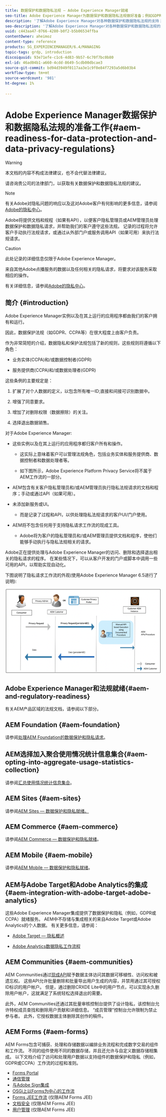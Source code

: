 ```yaml
---
title: 数据保护和数据隐私法规 — Adobe Experience Manager就绪
seo-title: Adobe Experience Manager为数据保护和数据隐私法规做好准备；例如GDPR、CCPA等
description: '了解Adobe Experience Manager对各种数据保护和数据隐私法规的支持；包括欧盟《通用数据保护条例》(GDPR)、《加州消费者隐私法案》，以及实施新AEM项目时如何遵守这些法案。 '
seo-description: '了解Adobe Experience Manager对各种数据保护和数据隐私法规的支持；包括欧盟《通用数据保护条例》(GDPR)、《加州消费者隐私法案》，以及实施新AEM项目时如何遵守这些法案。 '
uuid: c443aa47-0766-4280-b0f2-b5b06534ffba
contentOwner: aheimoz
content-type: reference
products: SG_EXPERIENCEMANAGER/6.4/MANAGING
topic-tags: grdp, introduction
discoiquuid: 93e71efe-c1c6-4d83-9b57-6c70f7bc0b80
exl-id: 46ad04b1-a660-4cdd-8649-5cdb00dbcae3
source-git-commit: bd94d3949f0117aa3e1c9f0e84f7293a5d6b03b4
workflow-type: tm+mt
source-wordcount: '981'
ht-degree: 1%

---
```


# Adobe Experience Manager数据保护和数据隐私法规的准备工作{#aem-readiness-for-data-protection-and-data-privacy-regulations}

>[!WARNING]
>
>本文档的内容不构成法律建议，也不会代替法律建议。
>
>请咨询贵公司的法律部门，以获取有关数据保护和数据隐私法规的建议。

>[!NOTE]
>
>有关Adobe对隐私问题的响应以及这对Adobe客户有何影响的更多信息，请参阅[Adobe的隐私中心](https://www.adobe.com/privacy.html)。

Adobe将提供文档和规程（如果有API），以便客户隐私管理员或AEM管理员处理数据保护和数据隐私请求，并帮助我们的客户遵守这些法规。 记录的过程将允许客户手动执行法规请求，或通过从外部门户或服务调用API（如果可用）来执行法规请求。

>[!CAUTION]
>
>此处记录的详细信息仅限于Adobe Experience Manager。
>
>来自其他Adobe点播服务的数据以及任何相关的隐私请求，将要求对该服务采取相应的操作。
>
>有关详细信息，请参阅[Adobe的隐私中心](https://www.adobe.com/privacy.html)。

## 简介 {#introduction}

Adobe Experience Manager实例以及在其上运行的应用程序都由我们的客户拥有和运行。

因此，数据保护法规（如GDPR、CCPA等）在很大程度上由客户负责。

作为非常简短的介绍，数据隐私和保护法规包括了新的规则，这些规则将遵循以下角色：

* 业务实体(CCPA)和/或数据控制者(GDPR)

* 服务提供商(CCPA)和/或数据处理者(GDPR)

这些条例的主要规定是：

1. 扩展了对个人数据的定义，以包含所有唯一ID;直接和间接可识别数据中。

2. 增强了同意要求。

3. 增加了对删除权限（数据擦除）的关注。

4. 选择退出数据销售。

对于Adobe Experience Manager:

* 这些实例以及在其上运行的应用程序都归客户所有和操作。

   * 这实际上意味着客户可以管理法规角色，包括业务实体和服务提供商、数据控制者和数据处理者等。

   * 如下图所示，Adobe Experience Platform Privacy Service将不属于AEM工作流的一部分。

* AEM包含有关客户隐私管理员和/或AEM管理员执行隐私法规请求的文档和程序；手动或通过API（如果可用）。

* 未添加新服务或UI。

   * 而是记录了过程和API，以供处理隐私法规请求的客户UI/门户使用。

* AEM将不包含任何用于支持隐私请求工作流的现成工具。

   * Adobe将为客户的隐私管理员和/或AEM管理员提供文档和程序，使他们能够手动执行与隐私法规相关的请求。

Adobe正在提供处理与Adobe Experience Manager的访问、删除和选择退出相关的隐私请求的程序。 在某些情况下，可以从客户开发的门户或脚本中调用一些可用的API，以帮助实现自动化。

下图说明了隐私请求工作流的外观(使用Adobe Experience Manager 6.5进行了说明):

![数据保护和隐私](assets/data-protection-and-privacy-01.png)

## Adobe Experience Manager和法规就绪{#aem-and-regulatory-readiness}

有关AEM产品区域的法规文档，请参阅以下部分。

## AEM Foundation {#aem-foundation}

请参阅[处理AEM Foundation的数据保护和隐私请求](/help/sites-administering/handling-gdpr-requests-for-aem-platform.md)。

## AEM选择加入聚合使用情况统计信息集合{#aem-opting-into-aggregate-usage-statistics-collection}

请参阅[汇总使用情况统计信息集合](/help/sites-deploying/opt-in-aggregated-usage-statistics.md)。

## AEM Sites {#aem-sites}

请参阅[AEM Sites — 数据保护和隐私就绪。](/help/sites-administering/gdpr-compliance-sites.md)

## AEM Commerce {#aem-commerce}

请参阅[AEM Commerce — 数据保护和隐私就绪](/help/sites-administering/gdpr-compliance-commerce.md)。

## AEM Mobile {#aem-mobile}

请参阅[AEM Mobile — 数据保护和隐私就绪](/help/mobile/aem-mobile-gdpr-compliance.md)。

## AEM与Adobe Target和Adobe Analytics的集成{#aem-integration-with-adobe-target-adobe-analytics}

这些Adobe Experience Manager集成提供了数据保护和隐私（例如，GDPR或CCPA）就绪服务。 AEM中不存储与集成相关的来自Adobe Target或Adobe Analytics的个人数据。
有关更多信息，请参阅：

* [Adobe Target — 隐私概述](https://docs.adobe.com/content/help/en/target/using/implement-target/before-implement/privacy/privacy.html)

* [Adobe Analytics数据隐私工作流程](https://docs.adobe.com/content/help/en/analytics/admin/data-governance/an-gdpr-workflow.html)

## AEM Communities {#aem-communities}

AEM Communities通过[现成API](/help/communities/user-ugc-management-service.md)赋予数据主体访问其数据可移植性、访问权和被遗忘权。 这些API允许批量删除和批量导出用户生成的内容，并禁用通过其可授权ID标识的用户帐户。 但是，通过删除CRXDE Lite中的用户节点，可以实现永久删除用户帐户，这就满足了系统轻松选择退出的需要。

此外，AEM Communities还通过其批量审核控制台提供了设计隐私，该控制台允许特权成员查找和删除用户贡献和详细信息。 “成员管理”控制台允许限制为禁止参与者。 此外，它授权数据主体删除其创作的稿件。

## AEM Forms {#aem-forms}

AEM Forms包含可捕获、处理和存储数据以编排业务流程和完成数字交易的组件和工作流。 不同的组件使用不同的数据存储，并且还允许与自定义数据存储相集成。 以下文档介绍了访问和处理用户数据以支持组件的数据保护和隐私（例如，GDPR或CCPA）工作流的过程和准则。

* [Forms Portal](/help/forms/using/forms-portal-handling-user-data.md)
* [通信管理](/help/forms/using/correspondence-management-handling-user-data.md)
* [与Adobe Sign集成](/help/forms/using/integration-adobe-sign-handling-user-data.md)
* [OSGi上以Forms为中心的工作流](/help/forms/using/forms-workflow-osgi-handling-user-data.md)
* [Forms JEE工作流](/help/forms/using/forms-workflow-jee-handling-user-data.md) (仅限AEM Forms JEE)
* [文档安全](/help/forms/using/document-security-handling-user-data.md) (仅限AEM Forms JEE)
* [用户管理](/help/forms/using/user-management-handling-user-data.md) (仅限AEM Forms JEE)
